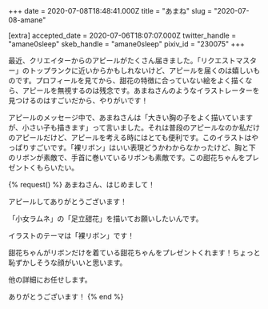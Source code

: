 +++
date = 2020-07-08T18:48:41.000Z
title = "あまね"
slug = "2020-07-08-amane"

[extra]
accepted_date = 2020-07-06T18:07:07.000Z
twitter_handle = "amane0sleep"
skeb_handle = "amane0sleep"
pixiv_id = "230075"
+++

最近、クリエイターからのアピールがたくさん届きました。「リクエストマスター」のトップランクに近いからかもしれないけど、アピールを届くのは嬉しいものです。プロフィールを見てから、甜花の特徴に合っていない絵をよく描くなら、アピールを無視するのは残念です。あまねさんのようなイラストレーターを見つけるのはすごいだから、やりがいです！

アピールのメッセージ中で、あまねさんは「大きい胸の子をよく描いていますが、小さい子も描きます」って言いました。それは普段のアピールなのか私だけのアピールだけど、アピールを考える時にはとても便利です。このイラストはやっぱりすごいです。「裸リボン」はいい表現どうかわからなかったけど、胸と下のリボンが素敵で、手首に巻いているリボンも素敵です。この甜花ちゃんをプレゼントくもらいたい。

{% request() %}
あまねさん、はじめまして！

アピールしてありがとうございます！

「小女ラムネ」の「足立甜花」を描いてお願いしたいんです。

イラストのテーマは「裸リボン」です！

甜花ちゃんがリボンだけを着ている甜花ちゃんをプレゼントくれます！ちょっと恥ずかしそうな顔がいいと思います。

他の詳細にお任せします。

ありがとうございます！
{% end %}